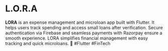 # L.O.R.A
**LORA** is an expense management and microloan app built with Flutter. It helps users track spending and access small loans after verification. Secure authentication via Firebase and seamless payments with Razorpay ensure a smooth experience. LORA simplifies financial management with easy tracking and quick microloans. 🚀 #Flutter #FinTech
